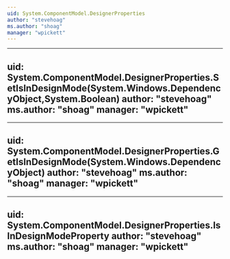 ```yaml
---
uid: System.ComponentModel.DesignerProperties
author: "stevehoag"
ms.author: "shoag"
manager: "wpickett"
---
```


---
uid: System.ComponentModel.DesignerProperties.SetIsInDesignMode(System.Windows.DependencyObject,System.Boolean)
author: "stevehoag"
ms.author: "shoag"
manager: "wpickett"
---

---
uid: System.ComponentModel.DesignerProperties.GetIsInDesignMode(System.Windows.DependencyObject)
author: "stevehoag"
ms.author: "shoag"
manager: "wpickett"
---

---
uid: System.ComponentModel.DesignerProperties.IsInDesignModeProperty
author: "stevehoag"
ms.author: "shoag"
manager: "wpickett"
---
